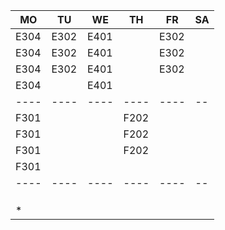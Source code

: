 |MO  |TU  |WE  |TH  |FR  |SA|
|----|----|----|----|----|--|
|E304|E302|E401|    |E302|  |
|E304|E302|E401|    |E302|  |
|E304|E302|E401|    |E302|  |
|E304|    |E401|    |    |  |
|----|----|----|----|----|--|
|F301|    |    |F202|    |  |
|F301|    |    |F202|    |  |
|F301|    |    |F202|    |  |
|F301|    |    |    |    |  |
|----|----|----|----|----|--|
|    |    |    |    |    |  |
|    |    |    |    |    |  |
|    |    |    |    |    |  |
|*   |    |    |    |    |  |
